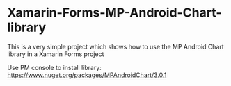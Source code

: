 # Xamarin-Forms-MP-Android-Chart-library
This is a very simple project which shows how to use the MP Android Chart library in a Xamarin Forms project

Use PM console to install library: https://www.nuget.org/packages/MPAndroidChart/3.0.1

